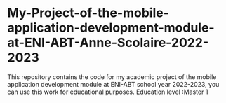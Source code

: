 # My-Project-of-the-mobile-application-development-module-at-ENI-ABT-Anne-Scolaire-2022-2023
This repository contains the code for my academic project of the mobile application development
module at ENI-ABT school year 2022-2023, you can use this work for educational purposes. 
Education level :Master 1
